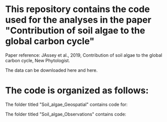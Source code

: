 # This repository contains the code used for the analyses in the paper "Contribution of soil algae to the global carbon cycle"

Paper reference: JAssey et al., 2019, Contribution of soil algae to the global carbon cycle, New Phytologist.

The data can be downloaded here and here.

# The code is organized as follows:

The folder titled "Soil_algae_Geospatial" contains code for:

The folder titled "Soil_algae_Observations" contains code:
